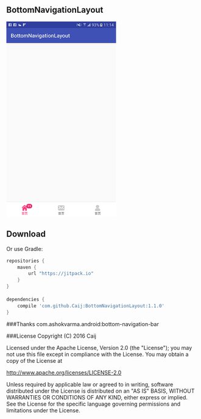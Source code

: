 ## BottomNavigationLayout

![image](image/device-2017-01-16-111430.png)

Download
--------
Or use Gradle:

```gradle
repositories {
    maven {
        url "https://jitpack.io"
    }
}

dependencies {
    compile 'com.github.Caij:BottomNavigationLayout:1.1.0'
}
```

###Thanks
com.ashokvarma.android:bottom-navigation-bar


###License
Copyright (C) 2016 Caij

Licensed under the Apache License, Version 2.0 (the "License");
you may not use this file except in compliance with the License.
You may obtain a copy of the License at

   http://www.apache.org/licenses/LICENSE-2.0

Unless required by applicable law or agreed to in writing, software
distributed under the License is distributed on an "AS IS" BASIS,
WITHOUT WARRANTIES OR CONDITIONS OF ANY KIND, either express or implied.
See the License for the specific language governing permissions and
limitations under the License.